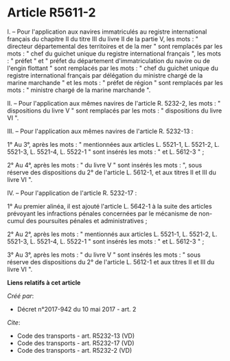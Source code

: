 # Article R5611-2

I. – Pour l'application aux navires immatriculés au registre international français du chapitre II du titre III du livre II
de la partie V, les mots : " directeur départemental des territoires et de la mer " sont remplacés par les mots : " chef du
guichet unique du registre international français ", les mots : " préfet " et " préfet du département d'immatriculation du
navire ou de l'engin flottant " sont remplacés par les mots : " chef du guichet unique du registre international français par
délégation du ministre chargé de la marine marchande " et les mots : " préfet de région " sont remplacés par les mots : "
ministre chargé de la marine marchande ". 

II. – Pour l'application aux mêmes navires de l'article R. 5232-2, les mots : " dispositions du livre V " sont remplacés par
les mots : " dispositions du livre VI ". 

III. – Pour l'application aux mêmes navires de l'article R. 5232-13 : 

1° Au 3°, après les mots : " mentionnées aux articles L. 5521-1, L. 5521-2, L. 5521-3, L. 5521-4, L. 5522-1 " sont insérés
les mots : " et L. 5612-3 " ; 

2° Au 4°, après les mots : " du livre V " sont insérés les mots : ", sous réserve des dispositions du 2° de l'article L.
5612-1, et aux titres II et III du livre VI ". 

IV. – Pour l'application de l'article R. 5232-17 : 

1° Au premier alinéa, il est ajouté l'article L. 5642-1 à la suite des articles prévoyant les infractions pénales concernées
par le mécanisme de non-cumul des poursuites pénales et administratives ; 

2° Au 2°, après les mots : " mentionnés aux articles L. 5521-1, L. 5521-2, L. 5521-3, L. 5521-4, L. 5522-1 " sont insérés les
mots : " et L. 5612-3 " ; 

3° Au 3°, après les mots : " du livre V " sont insérés les mots : " sous réserve des dispositions du 2° de l'article L.
5612-1 et aux titres II et III du livre VI ".

**Liens relatifs à cet article**

_Créé par_:

  - Décret n°2017-942 du 10 mai 2017 - art. 2

_Cite_:

  - Code des transports - art. R5232-13 (VD)
  - Code des transports - art. R5232-17 (VD)
  - Code des transports - art. R5232-2 (VD)

